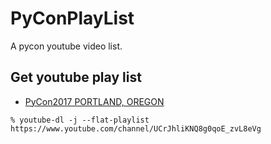 PyConPlayList
===============
A pycon youtube video list. 


Get youtube play list 
----------------------
* [PyCon2017 PORTLAND, OREGON](Pycon2017_PORTLAND_OREGON.md)

`% youtube-dl -j --flat-playlist https://www.youtube.com/channel/UCrJhliKNQ8g0qoE_zvL8eVg`
